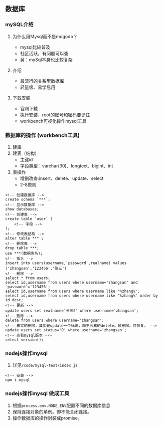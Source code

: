 ## 数据库   

### mySQL介绍

1. 为什么用Mysql而不是mogodb？
    + mysql比较普及
    + 社区活跃，有问题可以查
    + 另：mySql本身也比较复杂

2. 介绍
    + 最流行的关系型数据库
    + 轻量级、易学易用

3. 下载安装
    + 官网下载
    + 执行安装、root的账号和密码要记住
    + workbench可视化操作mysql工具

### 数据库的操作 (workbench工具)

1. 建库
2. 建表（结构）
    + 主键id
    + 字段类型：varchar(30)、longtext、bigint、int
3. 表操作
    + 增删改查:insert、delete、update、select
    + 2-8原则

```
<!-- 创建数据库 -->
create schema `***`;
<!-- 显示数据库 -->
show databases;
<!-- 创建表 -->
create table `user` (
    <!-- 字段 -->
);
<!-- 修改表结构 -->
alter table *** ;
<!-- 删除表 -->
drop table ***;
use ***(数据库名);
<!-- 插入 -->
insert into users(username,`password`,realname) values ('zhangsan','123456','张三')
<!-- 删除 -->
select * from users;
select id,username from users where username='zhangsan' and `password`='123456';
select id,username from users where username like '%zhang%';
select id,username from users where username like '%zhang%' order by id desc;
<!-- 更新 -->
update users set realname='张三2' where username='zhangsan';
<!-- 删除 -->
delete from users where username='zhangsan';
<!-- 真实的删除，其实是update一个标识，而不会真的delete。软删除。可恢复。 -->
update users set status='0' where username='zhangsan';
<!-- 查看mysql版本 -->
select version();
```

### nodejs操作mysql

1. 详见`/code/mysql-test/index.js`

```
<!-- 安装 -->
npm i mysql
```

### nodejs操作mysql 做成工具

1. 根据`process.env.NODE_ENV`配置不同的数据库信息
2. 保持连接对象的单例。即不能关闭连接。
3. 操作数据库的操作封装成promise。
